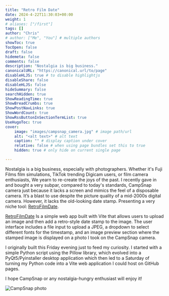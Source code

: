 ```yaml
---
title: "Retro Film Date"
date: 2024-4-22T11:30:03+00:00
weight: 1
# aliases: ["/first"]
tags: []
author: "Chris"
# author: ["Me", "You"] # multiple authors
showToc: true
TocOpen: false
draft: false
hidemeta: false
comments: false
description: "Nostalgia is big business."
canonicalURL: "https://canonical.url/to/page"
disableHLJS: true # to disable highlightjs
disableShare: false
disableHLJS: false
hideSummary: false
searchHidden: true
ShowReadingTime: true
ShowBreadCrumbs: true
ShowPostNavLinks: true
ShowWordCount: true
ShowRssButtonInSectionTermList: true
UseHugoToc: true
cover:
    image: "images/campsnap_camera.jpg" # image path/url
    alt: "<alt text>" # alt text
    caption: "" # display caption under cover
    relative: false # when using page bundles set this to true
    hidden: true # only hide on current single page

---
```

Nostalgia is a big business, especially with photographers. Whether it's Fuji Films film simulations, TikTok trending Digicam users, or film camera enthusiasts, We yearn to re-create the joys of the past.  I recently gave in and bought a very subpar, compared to today's standards, CampSnap camera just because it lacks a screen and mimics the feel of a disposable camera. It’s a blast to use despite the picture quality of a mid-2000s digital camera. However, it lacks the old-looking date stamp. Presenting a very niche tool: 
[RetroFilmDate](https://www.cjvillarreal.com/RetroFilmDate/). 

[RetroFilmDate](https://www.cjvillarreal.com/RetroFilmDate/) Is a simple web app built with Vite that allows users to upload an image and then add a retro-style date stamp to the image. The user interface includes a file input to upload a JPEG, a dropdown to select different fonts for the timestamp, and an image preview section where the stamped image is displayed on a photo I took on the CampSnap camera.

I originally built this Friday evening just to feed my curiosity. I started with a simple Python script using the Pillow library, which evolved into a PyQt5/Pyinstaller desktop application which then led to a Saturday of turning my Python code into a Vite web application I could host on GitHub pages. 

I hope CampSnap or any nostalgia-hungry enthusiast will enjoy it!

![CampSnap photo](../../images/campsnapexample.jpg)

